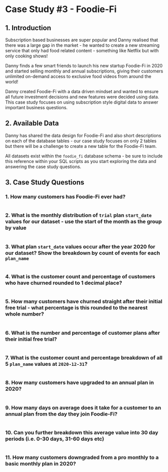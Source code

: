 ﻿# Case Study #3 - Foodie-Fi
## 1. Introduction

Subscription based businesses are super popular and Danny realised that there was a large gap in the market - he wanted to create a new streaming service that only had food related content - something like Netflix but with only cooking shows!

Danny finds a few smart friends to launch his new startup Foodie-Fi in 2020 and started selling monthly and annual subscriptions, giving their customers unlimited on-demand access to exclusive food videos from around the world!

Danny created Foodie-Fi with a data driven mindset and wanted to ensure all future investment decisions and new features were decided using data. This case study focuses on using subscription style digital data to answer important business questions.

## 2. Available Data

Danny has shared the data design for Foodie-Fi and also short descriptions on each of the database tables - our case study focuses on only 2 tables but there will be a challenge to create a new table for the Foodie-Fi team.

All datasets exist within the  `foodie_fi`  database schema - be sure to include this reference within your SQL scripts as you start exploring the data and answering the case study questions.
## 3. Case Study Questions

### 1.  How many customers has Foodie-Fi ever had?
 ~~~~sql

~~~~
### 2.  What is the monthly distribution of  `trial`  plan  `start_date`  values for our dataset - use the start of the month as the group by value
 ~~~~sql

~~~~
### 3.  What plan  `start_date`  values occur after the year 2020 for our dataset? Show the breakdown by count of events for each  `plan_name`
 ~~~~sql

~~~~
### 4.  What is the customer count and percentage of customers who have churned rounded to 1 decimal place?
 ~~~~sql

~~~~
### 5.  How many customers have churned straight after their initial free trial - what percentage is this rounded to the nearest whole number?
 ~~~~sql

~~~~
### 6.  What is the number and percentage of customer plans after their initial free trial?
 ~~~~sql

~~~~
### 7.  What is the customer count and percentage breakdown of all 5  `plan_name`  values at  `2020-12-31`?
 ~~~~sql

~~~~
### 8.  How many customers have upgraded to an annual plan in 2020?
 ~~~~sql

~~~~
### 9.  How many days on average does it take for a customer to an annual plan from the day they join Foodie-Fi?
 ~~~~sql

~~~~
### 10.  Can you further breakdown this average value into 30 day periods (i.e. 0-30 days, 31-60 days etc)
 ~~~~sql

~~~~
### 11.  How many customers downgraded from a pro monthly to a basic monthly plan in 2020?
 ~~~~sql

~~~~
